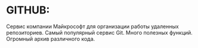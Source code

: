# GITHUB:
Сервис компании Майкрософт для организации работы удаленных репозиториев.
Самый популярный сервис Git.
Много полезных функций. Огромный архив различного кода.